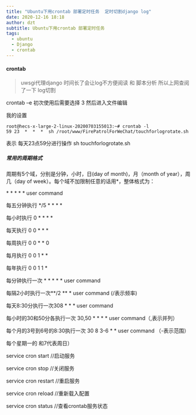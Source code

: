 ```yaml
---
title: "Ubuntu下用crontab 部署定时任务  定时切割django log"
date: 2020-12-16 18:18
author: dzt
subtitle: Ubuntu下用crontab 部署定时任务 
tags:
  - ubuntu
  - Django
  - crontab
---
```



#### crontab 
> uwsgi代理django  时间长了会让log不方便阅读 和 脚本分析  所以上网查阅了一下 log切割



crontab –e  初次使用后需要选择 3   然后进入文件编辑    

我的设置 

```
root@hecs-x-large-2-linux-20200703155013:~# crontab -l
59 23  *  *  *  sh /root/www/FirePatrolForWeChat/touchforlogrotate.sh
```

表示 每天23点59分进行操作  sh touchforlogrotate.sh



##### 常用的周期格式



周期有5个域，分别是分钟，小时，日(day of month)，月（month of year），周几（day of week）。每个域不加限制任意的话用*，整体格式为：

\* * * * * user command

每五分钟执行 */5 * * * *

每小时执行  0 * * * *

每天执行    0 0 * * *

每周执行    0 0 * * 0

每月执行    0 0 1 * *

每年执行    0 0 1 1 *

每分钟执行一次 * * * * * user command

每隔2小时执行一次**/2 ** * user command (/表示频率)

每天8:30分执行一次308 * * * user command

每小时的30和50分各执行一次  30,50 * * * * user command（,表示并列）

每个月的3号到6号的8:30执行一次 30 8 3-6 * * user command （-表示范围）

每个星期一的  和7代表周日）



service cron start   //启动服务

service cron stop   //关闭服务

service cron restart  //重启服务

service cron reload  //重新载入配置

service cron status  //查看crontab服务状态


